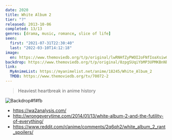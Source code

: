 ```yaml
---
date: 2020
title: White Album 2
tier: "?"
released: 2013-10-06
completed: 13/13
genres: [drama, music, romance, slice of life]
seen:
  first: "2021-07-31T22:30:40"
  last: "2022-03-10T14:12:18"
image:
  en: https://www.themoviedb.org/t/p/original/lwRNHfZyPWOI2oFNfIoaXsiwGJB.jpg
backdrop: https://www.themoviedb.org/t/p/original/8zpgSUqiYbMP3UPMKBnNbiB32c5.jpg
link:
  MyAnimeList: https://myanimelist.net/anime/18245/White_Album_2
  TMDB: https://www.themoviedb.org/tv/70072-2
---
```


> Heaviest heartbreak in anime history

![Backdrop#f#fb](https://www.themoviedb.org/t/p/original/8zpgSUqiYbMP3UPMKBnNbiB32c5.jpg "Source: TMDB")

- <https://wa2analysis.com/>
- <http://wrongeverytime.com/2014/01/13/white-album-2-and-the-futility-of-everything/>
- <https://www.reddit.com/r/anime/comments/2q6qh2/white_album_2_rant_spoilers/>
